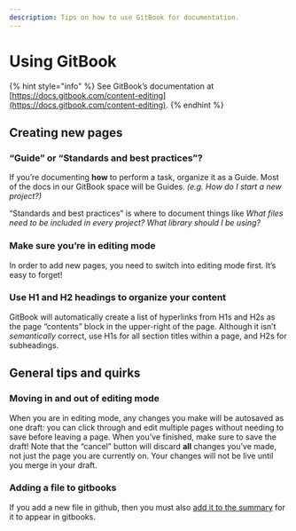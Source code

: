 ```yaml
---
description: Tips on how to use GitBook for documentation.
---
```


# Using GitBook

{% hint style="info" %}
See GitBook’s documentation at [https://docs.gitbook.com/content-editing](https://docs.gitbook.com/content-editing).
{% endhint %}

## Creating new pages

### “Guide” or “Standards and best practices”?

If you’re documenting **how** to perform a task, organize it as a Guide. Most of the docs in our GitBook space will be Guides. _(e.g. How do I start a new project?)_

“Standards and best practices” is where to document things like _What files need to be included in every project? What library should I be using?_

### Make sure you’re in editing mode

In order to add new pages, you need to switch into editing mode first. It’s easy to forget!

### Use H1 and H2 headings to organize your content

GitBook will automatically create a list of hyperlinks from H1s and H2s as the page “contents” block in the upper-right of the page. Although it isn’t _semantically_ correct, use H1s for all section titles within a page, and H2s for subheadings.

## General tips and quirks

### Moving in and out of editing mode

When you are in editing mode, any changes you make will be autosaved as one draft: you can click through and edit multiple pages without needing to save before leaving a page. When you’ve finished, make sure to save the draft! Note that the “cancel” button will discard **all** changes you’ve made, not just the page you are currently on. Your changes will not be live until you merge in your draft.

### Adding a file to gitbooks

If you add a new file in github, then you must also [add it to the summary](https://docs.gitbook.com/integrations/github/faq#nothing-happens-on-gitbook-after-adding-a-new-file-to-my-repository) for it to appear in gitbooks.
